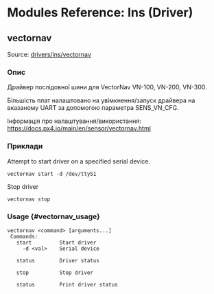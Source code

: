 # Modules Reference: Ins (Driver)

## vectornav

Source: [drivers/ins/vectornav](https://github.com/PX4/PX4-Autopilot/tree/main/src/drivers/ins/vectornav)

### Опис

Драйвер послідовної шини для VectorNav VN-100, VN-200, VN-300.

Більшість плат налаштовано на увімкнення/запуск драйвера на вказаному UART за допомогою параметра SENS_VN_CFG.

Інформація про налаштування/використання: https://docs.px4.io/main/en/sensor/vectornav.html

### Приклади

Attempt to start driver on a specified serial device.

```
vectornav start -d /dev/ttyS1
```

Stop driver

```
vectornav stop
```

### Usage {#vectornav_usage}

```
vectornav <command> [arguments...]
 Commands:
   start         Start driver
     -d <val>    Serial device

   status        Driver status

   stop          Stop driver

   status        Print driver status
```
